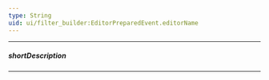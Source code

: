 ```yaml
---
type: String
uid: ui/filter_builder:EditorPreparedEvent.editorName
---
```

---
##### shortDescription
<!-- Description goes here -->

---
<!-- Description goes here -->